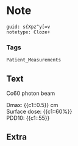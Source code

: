 # Note
```
guid: s{Xpz^y[=v
notetype: Cloze+
```

### Tags
```
Patient_Measurements
```

## Text
Co60 photon beam<div>Dmax: {{c1::0.5}} cm</div><div>Surface dose: {{c1::60%}}</div><div>PDD10: {{c1::55}}</div>

## Extra

